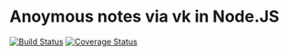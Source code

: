 # Anoymous notes via vk in Node.JS
[![Build Status](https://api.travis-ci.org/lberserq/nodespec2016_table_njs.svg?branch=master)](https://travis-ci.org/lberserq/nodespec2016_table_njs)
[![Coverage Status](https://coveralls.io/repos/github/lberserq/nodespec2016_table_njs/badge.svg?branch=master)](https://coveralls.io/github/lberserq/nodespec2016_table_njs?branch=master)
